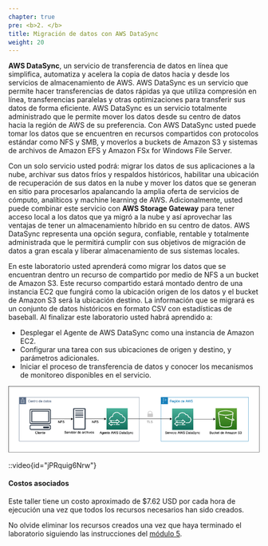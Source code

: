 ```yaml
---
chapter: true
pre: <b>2. </b>
title: Migración de datos con AWS DataSync
weight: 20
---
```

**AWS DataSync**, un servicio de transferencia de datos en línea que simplifica, automatiza y acelera la copia de datos hacia y desde los servicios de almacenamiento de AWS. AWS DataSync es un servicio que permite hacer transferencias de datos rápidas ya que utiliza compresión en línea, transferencias paralelas y otras optimizaciones para transferir sus datos de forma eficiente. AWS DataSync es un servicio totalmente administrado que le permite mover los datos desde su centro de datos hacia la región de AWS de su preferencia. Con AWS DataSync usted puede tomar los datos que se encuentren en recursos compartidos con protocolos estándar como NFS y SMB, y moverlos a buckets de Amazon S3 y sistemas de archivos de Amazon EFS y Amazon FSx for Windows File Server.

Con un solo servicio usted podrá: migrar los datos de sus aplicaciones a la nube, archivar sus datos fríos y respaldos históricos, habilitar una ubicación de recuperación de sus datos en la nube y mover los datos que se generan en sitio para procesarlos apalancando la amplia oferta de servicios de cómputo, analíticos y machine learning de AWS. Adicionalmente, usted puede combinar este servicio con **AWS Storage Gateway** para tener acceso local a los datos que ya migró a la nube y así aprovechar las ventajas de tener un almacenamiento híbrido en su centro de datos. AWS DataSync representa una opción segura, confiable, rentable y totalmente administrada que le permitirá cumplir con sus objetivos de migración de datos a gran escala y liberar almacenamiento de sus sistemas locales. 

En este laboratorio usted aprenderá como migrar los datos que se encuentran dentro un recurso de compartido por medio de NFS a un bucket de Amazon S3. Este recurso compartido estará montado dentro de una instancia EC2 que fungirá como la ubicación origen de los datos y el bucket de Amazon S3 será la ubicación destino. La información que se migrará es un conjunto de datos históricos en formato CSV con estadísticas de baseball. Al finalizar este laboratorio usted habrá aprendido a:

- Desplegar el Agente de AWS DataSync como una instancia de Amazon EC2.
- Configurar una tarea con sus ubicaciones de origen y destino, y parámetros adicionales.
- Iniciar el proceso de transferencia de datos y conocer los mecanismos de monitoreo disponibles en el servicio.

![Diagrama](/static/images/ds/diagrama.png)

::video{id="jPRquig6Nrw"}

#### Costos asociados

Este taller tiene un costo aproximado de $7.62 USD por cada hora de ejecución una vez que todos los recursos necesarios han sido creados.

No olvide eliminar los recursos creados una vez que haya terminado el laboratorio siguiendo las instrucciones del [módulo 5](/20_datasync/50_eliminar).